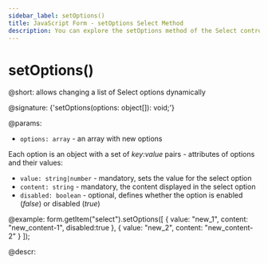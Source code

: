 ```yaml
---
sidebar_label: setOptions()
title: JavaScript Form - setOptions Select Method 
description: You can explore the setOptions method of the Select control of Form in the documentation of the DHTMLX JavaScript UI library. Browse developer guides and API reference, try out code examples and live demos, and download a free 30-day evaluation version of DHTMLX Suite.
---
```


# setOptions()

@short: allows changing a list of Select options dynamically

@signature: {'setOptions(options: object[]): void;'}

@params:
- `options: array` - an array with new options

Each option is an object with a set of *key:value* pairs - attributes of options and
their values:

- `value: string|number` - mandatory, sets the value for the select option
- `content: string` - mandatory, the content displayed in the select option
- `disabled: boolean` - optional, defines whether the option is enabled (*false*) or disabled (*true*)

@example:
form.getItem("select").setOptions([
    { value: "new_1", content: "new_content-1", disabled:true },
    { value: "new_2", content: "new_content-2" }
]);

@descr:
